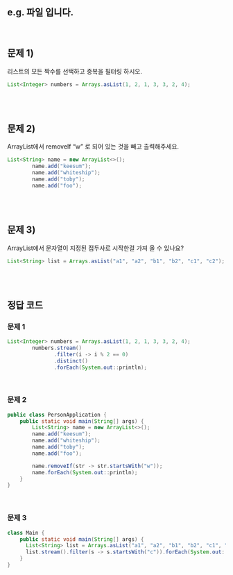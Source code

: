 ## e.g. 파일 입니다.


<br/>


## 문제 1)

리스트의 모든 짝수를 선택하고 중복을 필터링 하시오.

```java
List<Integer> numbers = Arrays.asList(1, 2, 1, 3, 3, 2, 4);
```


<br/><br/>

## 문제 2)

ArrayList에서 removeIf “w” 로 되어 있는 것을 빼고 출력해주세요.

```java
List<String> name = new ArrayList<>();
        name.add("keesum");
        name.add("whiteship");
        name.add("toby");
        name.add("foo");
```

<br/><br/>

## 문제 3)

ArrayList에서 문자열이 지정된 접두사로 시작한걸 가져 올 수 있나요?

```java
List<String> list = Arrays.asList("a1", "a2", "b1", "b2", "c1", "c2");
```


<br/><br/>



## 정답 코드


### 문제 1

```java
List<Integer> numbers = Arrays.asList(1, 2, 1, 3, 3, 2, 4);
		numbers.stream()
		       .filter(i -> i % 2 == 0)
		       .distinct()
		       .forEach(System.out::println);
```

<br/>


### 문제 2

```java
public class PersonApplication {
    public static void main(String[] args) {
        List<String> name = new ArrayList<>();
        name.add("keesum");
        name.add("whiteship");
        name.add("toby");
        name.add("foo");

        name.removeIf(str -> str.startsWith("w"));
        name.forEach(System.out::println);
    }
}
```



<br/>


### 문제 3

```java
class Main {
	public static void main(String[] args) {
      List<String> list = Arrays.asList("a1", "a2", "b1", "b2", "c1", "c2");
      list.stream().filter(s -> s.startsWith("c")).forEach(System.out::println);
	}
}
```



